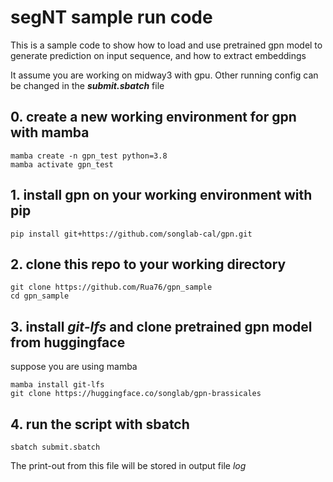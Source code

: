 # segNT sample run code
This is a sample code to show how to load and use pretrained gpn model to generate prediction on input sequence, and how to extract embeddings

It assume you are working on midway3 with gpu. Other running config can be changed in the ***submit.sbatch*** file
## 0. create a new working environment for gpn with mamba
```
mamba create -n gpn_test python=3.8
mamba activate gpn_test
```
## 1. install gpn on your working environment with pip
```
pip install git+https://github.com/songlab-cal/gpn.git
```
## 2. clone this repo to your working directory
```
git clone https://github.com/Rua76/gpn_sample
cd gpn_sample
```
## 3. install *git-lfs* and clone pretrained gpn model from huggingface
suppose you are using mamba
```
mamba install git-lfs
git clone https://huggingface.co/songlab/gpn-brassicales
```
## 4. run the script with sbatch
```
sbatch submit.sbatch
```
The print-out from this file will be stored in output file *log*
